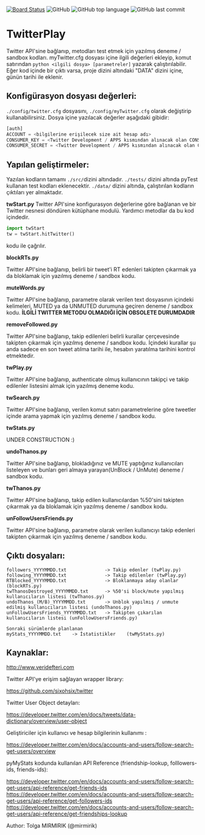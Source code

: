 [![Board Status](https://dev.azure.com/testeryou/10b2e0c2-0062-4680-b034-4362f128ab46/0eb5b43d-0494-46b9-a50e-cb7d9a661067/_apis/work/boardbadge/46c90235-e619-492e-97b0-2ba372d4fce9?columnOptions=1)](https://dev.azure.com/testeryou/10b2e0c2-0062-4680-b034-4362f128ab46/_boards/board/t/0eb5b43d-0494-46b9-a50e-cb7d9a661067/Microsoft.RequirementCategory) ![GitHub](https://img.shields.io/github/license/mirmirik/TwitterPlay.svg)
![GitHub top language](https://img.shields.io/github/languages/top/mirmirik/TwitterPlay.svg) ![GitHub last commit](https://img.shields.io/github/last-commit/mirmirik/TwitterPlay.svg)
# TwitterPlay

Twitter API'sine bağlanıp, metodları test etmek için yazılmış deneme / sandbox kodları.
myTwitter.cfg dosyası içine ilgili değerleri ekleyip, komut satırından `python <ilgili dosya> [parametreler]` yazarak çalıştırılabilir.
Eğer kod içinde bir çıktı varsa, proje dizini altındaki "DATA" dizini içine, günün tarihi ile eklenir.

## Konfigürasyon dosyası değerleri:
    
`./config/twitter.cfg` dosyasını, `./config/myTwitter.cfg` olarak değiştirip kullanabilirsiniz. Dosya içine yazılacak değerler aşağıdaki gibidir:

```python
[auth]
ACCOUNT = <bilgilerine erişilecek size ait hesap adı>
CONSUMER_KEY = <Twitter Development / APPS kısmından alınacak olan CONSUMER KEY>
CONSUMER_SECRET = <Twitter Development / APPS kısmından alınacak olan CONSUMER SECRET>
```
## Yapılan geliştirmeler:

Yazılan kodların tamamı `./src/`dizini altındadır. `./tests/` dizini altında pyTest kullanan test kodları eklenecektir. `./data/` dizini altında, çalıştırılan kodların çıktıları yer almaktadır.

**twStart.py**
Twitter API'sine konfigurasyon değerlerine göre bağlanan ve bir Twitter nesnesi döndüren kütüphane modulü. Yardımcı metodlar da bu kod içindedir.

```python
import twStart
tw = twStart.hitTwitter()
```
kodu ile çağrılır.

**blockRTs.py**

Twitter API'sine bağlanıp, belirli bir tweet'i RT edenleri takipten çıkarmak ya da bloklamak için yazılmış deneme / sandbox kodu.

**muteWords.py**

Twitter API'sine bağlanıp, parametre olarak verilen text dosyasının içindeki kelimeleri, MUTED ya da UNMUTED durumuna geçiren deneme / sandbox kodu. 
__İLGİLİ TWITTER METODU OLMADIĞI İÇİN OBSOLETE DURUMDADIR__

**removeFollowed.py**

Twitter API'sine bağlanıp, takip edilenleri belirli kurallar çerçevesinde takipten çıkarmak için yazılmış deneme / sandbox kodu. İçindeki kurallar şu anda sadece en son tweet atılma tarihi ile, hesabın yaratılma tarihini kontrol etmektedir.

**twPlay.py**

Twitter API'sine bağlanıp, authenticate olmuş kullanıcının takipçi ve takip edilenler listesini almak için yazılmış deneme kodu.

**twSearch.py**

Twitter API'sine bağlanıp, verilen komut satırı parametrelerine göre tweetler içinde arama yapmak için yazılmış deneme / sandbox kodu.

**twStats.py**

UNDER CONSTRUCTION :)

**undoThanos.py**

Twitter API'sine bağlanıp, blokladığınız ve MUTE yaptığınız kullanıcıları listeleyen ve bunları geri almaya yarayan(UnBlock / UnMute) deneme / sandbox kodu.

**twThanos.py**

Twitter API'sine bağlanıp, takip edilen kullanıcılardan %50'sini takipten çıkarmak ya da bloklamak için yazılmış deneme / sandbox kodu.

**unFollowUsersFriends.py**

Twitter API'sine bağlanıp, parametre olarak verilen kullanıcıyı takip edenleri takipten çıkarmak için yazılmış deneme / sandbox kodu.

## Çıktı dosyaları:

    followers_YYYYMMDD.txt              -> Takip edenler (twPlay.py)
    following_YYYYMMDD.txt              -> Takip edilenler (twPlay.py)
    RTBlocked_YYYYMMDD.txt              -> Bloklanmaya aday olanlar (blockRTs.py)
    twThanosDestroyed_YYYYMMDD.txt      -> %50'si block/mute yapılmış kullanıcıların listesi (twThanos.py)
    undoThanos_(M/B)_YYYYMMDD.txt       -> Unblok yapılmış / unmute edilmiş kullanıcıların listesi (undoThanos.py)
    unFollowUsersFriends_YYYYMMDD.txt   -> Takipten çıkarılan kullanıcıların listesi (unFollowUsersFriends.py)

    Sonraki sürümlerde planlanan
    myStats_YYYYMMDD.txt    -> İstatistikler    (twMyStats.py) 

## Kaynaklar:

http://www.veridefteri.com

Twitter API'ye erişim sağlayan wrapper library:

https://github.com/sixohsix/twitter

Twitter User Object detayları:

https://developer.twitter.com/en/docs/tweets/data-dictionary/overview/user-object

Geliştiriciler için kullanıcı ve hesap bilgilerinin kullanımı :

https://developer.twitter.com/en/docs/accounts-and-users/follow-search-get-users/overview

pyMyStats kodunda kullanılan API Reference (friendship-lookup, folllowers-ids, friends-ids):

https://developer.twitter.com/en/docs/accounts-and-users/follow-search-get-users/api-reference/get-friends-ids
https://developer.twitter.com/en/docs/accounts-and-users/follow-search-get-users/api-reference/get-followers-ids
https://developer.twitter.com/en/docs/accounts-and-users/follow-search-get-users/api-reference/get-friendships-lookup


Author: Tolga MIRMIRIK (@mirmirik)
